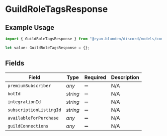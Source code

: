 # GuildRoleTagsResponse

## Example Usage

```typescript
import { GuildRoleTagsResponse } from "@ryan.blunden/discord/models/components";

let value: GuildRoleTagsResponse = {};
```

## Fields

| Field                   | Type                    | Required                | Description             |
| ----------------------- | ----------------------- | ----------------------- | ----------------------- |
| `premiumSubscriber`     | *any*                   | :heavy_minus_sign:      | N/A                     |
| `botId`                 | *string*                | :heavy_minus_sign:      | N/A                     |
| `integrationId`         | *string*                | :heavy_minus_sign:      | N/A                     |
| `subscriptionListingId` | *string*                | :heavy_minus_sign:      | N/A                     |
| `availableForPurchase`  | *any*                   | :heavy_minus_sign:      | N/A                     |
| `guildConnections`      | *any*                   | :heavy_minus_sign:      | N/A                     |